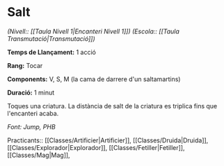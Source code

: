 # Salt

*(Nivell:: [[Taula Nivell 1|Encanteri Nivell 1]]) (Escola:: [[Taula Transmutació|Transmutació]])*

**Temps de Llançament:** 1 acció

**Rang:** Tocar

**Components:** V, S, M (la cama de darrere d'un saltamartins)

**Duració:** 1 minut

Toques una criatura. La distància de salt de la criatura es triplica fins que l'encanteri acaba.


*Font: Jump, PHB*



Practicants:: [[Classes/Artificier|Artificier]], [[Classes/Druida|Druida]], [[Classes/Explorador|Explorador]], [[Classes/Fetiller|Fetiller]], [[Classes/Mag|Mag]], 